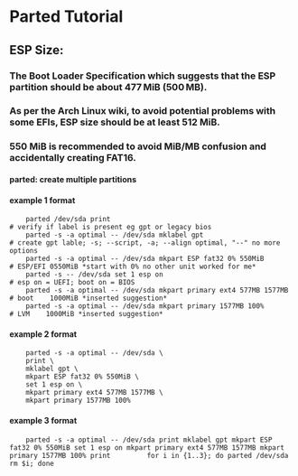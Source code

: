 # Parted Tutorial

## ESP Size:

###    The Boot Loader Specification which suggests that the ESP partition should be about 477 MiB (500 MB).
###    As per the Arch Linux wiki, to avoid potential problems with some EFIs, ESP size should be at least 512 MiB.
###    550 MiB is recommended to avoid MiB/MB confusion and accidentally creating FAT16.

#### parted: create multiple partitions
#### example 1 format
        parted /dev/sda print                                                # verify if label is present eg gpt or legacy bios
        parted -s -a optimal -- /dev/sda mklabel gpt                         # create gpt lable; -s; --script, -a; --align optimal, "--" no more options
        parted -s -a optimal -- /dev/sda mkpart ESP fat32 0% 550MiB          # ESP/EFI 0550MiB *start with 0% no other unit worked for me*
        parted -s -- /dev/sda set 1 esp on                                   # esp on = UEFI; boot on = BIOS
        parted -s -a optimal -- /dev/sda mkpart primary ext4 577MB 1577MB    # boot    1000MiB *inserted suggestion*
        parted -s -a optimal -- /dev/sda mkpart primary 1577MB 100%          # LVM    1000MiB *inserted suggestion*
#### example 2 format
        parted -s -a optimal -- /dev/sda \
        print \
        mklabel gpt \
        mkpart ESP fat32 0% 550MiB \
        set 1 esp on \
        mkpart primary ext4 577MB 1577MB \
        mkpart primary 1577MB 100%
#### example 3 format
        parted -s -a optimal -- /dev/sda print mklabel gpt mkpart ESP fat32 0% 550MiB set 1 esp on mkpart primary ext4 577MB 1577MB mkpart primary 1577MB 100% print         for i in {1..3}; do parted /dev/sda rm $i; done
